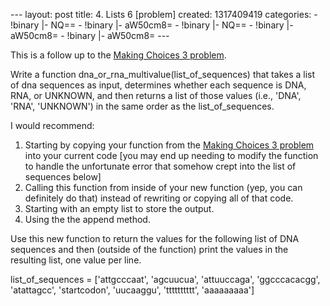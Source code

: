 --- layout: post title: 4. Lists 6 [problem] created: 1317409419
categories: - !binary |- NQ== - !binary |- aW50cm8= - !binary |- NQ== -
!binary |- aW50cm8= - !binary |- aW50cm8= ---

This is a follow up to the [Making Choices 3
problem](http://www.programmingforbiologists.org/making-choices-3-problem).

Write a function dna\_or\_rna\_multivalue(list\_of\_sequences) that
takes a list of dna sequences as input, determines whether each sequence
is DNA, RNA, or UNKNOWN, and then returns a list of those values (i.e.,
'DNA', 'RNA', 'UNKNOWN') in the same order as the list\_of\_sequences.

I would recommend:

1.  Starting by copying your function from the [Making Choices 3
    problem](http://www.programmingforbiologists.org/making-choices-3-problem)
    into your current code [you may end up needing to modify the
    function to handle the unfortunate error that somehow crept into the
    list of sequences below]
2.  Calling this function from inside of your new function (yep, you can
    definitely do that) instead of rewriting or copying all of that
    code.
3.  Starting with an empty list to store the output.
4.  Using the the append method.

Use this new function to return the values for the following list of DNA
sequences and then (outside of the function) print the values in the
resulting list, one value per line.

list\_of\_sequences = ['attgcccaat', 'agcuucua', 'attuuccaga',
'ggcccacacgg', 'atattagcc', 'startcodon', 'uucaaggu', 'tttttttttt',
'aaaaaaaaa']
